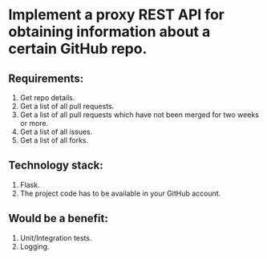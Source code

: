 Implement a proxy REST API for obtaining information about a certain GitHub repo.
=================================================================================

Requirements:
-------------
1. Get repo details.
2. Get a list of all pull requests.
3. Get a list of all pull requests which have not been merged for two weeks or more.
4. Get a list of all issues.
5. Get a list of all forks.

Technology stack:
-----------------
1. Flask.
2. The project code has to be available in your GitHub account.

Would be a benefit:
-------------------
1. Unit/Integration tests.
2. Logging.